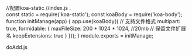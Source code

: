//配置koa-static
//index.js .\
const static = require('koa-static');
const koaBody = require('koa-body');
function initManage(app) {
    app.use(koaBody({
        // 支持文件格式
        multipart: true,
        formidable: {
            maxFileSize: 200 * 1024 * 1024, //20mb
            // 保留文件扩展名
            keepExtensions: true
        }
    }));
}
module.exports = initManage;

doAdd.js

